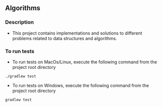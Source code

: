 ## Algorithms

### Description

- This project contains implementations and solutions to different problems related to data structures and algorithms.

### To run tests

- To run tests on MacOs/Linux, execute the following command from the project root directory

```shell
./gradlew test 
```

- To run tests on Windows, execute the following command from the project root directory

```shell
gradlew test
```